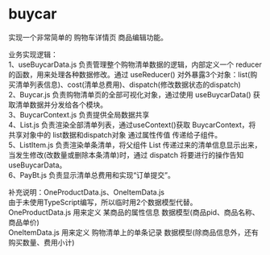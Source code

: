 # buycar

实现一个非常简单的 购物车详情页 商品编辑功能。  

业务实现逻辑：  
1、useBuycarData.js 负责管理整个购物清单数据的逻辑，内部定义一个 reducer 的函数，用来处理各种数据修改。通过 useReducer() 对外暴露3个对象：list(购买清单列表信息)、cost(清单总费用)、dispatch(修改数据状态的dispatch)  
2、Buycar.js 负责购物清单页的全部可视化对象，通过使用 useBuycarData() 获取清单数据并分发给各个模块。  
3、BuycarContext.js 负责提供全局数据共享  
4、List.js  负责渲染全部清单列表，通过useContext()获取 BuycarContext，将共享对象中的 list数据和dispatch对象 通过属性传值 传递给子组件。  
5、ListItem.js 负责渲染单条清单，将父组件 List 传递过来的清单信息显示出来，当发生修改(改数量或删除本条清单)时，通过 dispatch 将要进行的操作告知 useBuycarData。  
6、PayBt.js 负责显示清单总费用和实现“订单提交”。  

补充说明：OneProductData.js、OneItemData.js  
由于未使用TypeScript编写，所以临时用2个数据模型代替。  
OneProductData.js 用来定义 某商品的属性信息 数据模型(商品pid、商品名称、商品单价)  
OneItemData.js 用来定义 购物清单上的单条记录 数据模型(除商品信息外，还有购买数量、费用小计)

